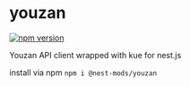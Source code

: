 # youzan
[![npm version](https://badge.fury.io/js/%40nest-mods%2Fyouzan.svg)](https://badge.fury.io/js/%40nest-mods%2Fyouzan)

Youzan API client wrapped with kue for nest.js

install via npm `npm i @nest-mods/youzan`
